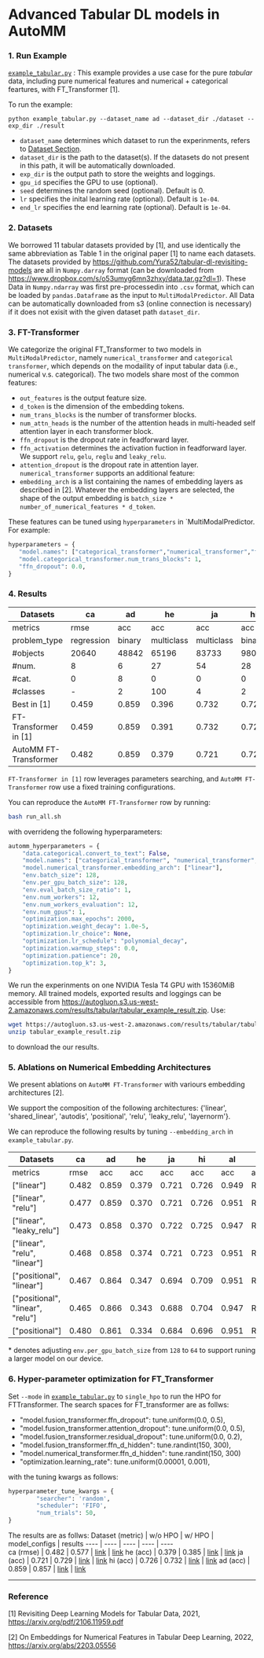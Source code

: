 # Advanced Tabular DL models in AutoMM


### 1. Run Example
[`example_tabular.py`](./example_tabular.py) : This example provides a use case for the pure *tabular* data, including pure numerical features and numerical + categorical feartures, with FT_Transformer [1].

To run the example: 

```python example_tabular.py --dataset_name ad --dataset_dir ./dataset --exp_dir ./result```
   - `dataset_name` determines which dataset to run the experinments, refers to [Dataset Section](###2.-Datasets).
   - `dataset_dir` is the path to the dataset(s). If the datasets do not present in this path, it will be automatically downloaded.
   - `exp_dir` is the output path to store the weights and loggings. 
   - `gpu_id` specifies the GPU to use (optional).
   - `seed` determines the random seed (optional). Default is 0.
   - `lr` specifies the inital learning rate (optional). Default is `1e-04`.
   - `end_lr` specifies the end learning rate (optional). Default is `1e-04`.


### 2. Datasets
We borrowed 11 tabular datasets provided by [1], and use identically the same abbreviation as Table 1 in the original paper [1] to name each datasets. 
The datasets provided by https://github.com/Yura52/tabular-dl-revisiting-models are all in  `Numpy.darray` format (can be downloaded from https://www.dropbox.com/s/o53umyg6mn3zhxy/data.tar.gz?dl=1). 
These Data in `Numpy.ndarray` was first pre-processedin into `.csv` format, which can be loaded by `pandas.Dataframe` as the input to `MultiModalPredictor`. 
All Data can be automatically downloaded from s3 (online connection is necessary) if it does not exisit with the given dataset path `dataset_dir`. 


### 3. FT-Transformer
We categorize the original FT_Transformer to two models in `MultiModalPredictor`, namely `numerical_transformer` and `categorical transformer`, which depends on the modaility of input tabular data (i.e., numerical v.s. categorical). The two models share most of the common features:
   - `out_features` is the output feature size.
   - `d_token` is the dimension of the embedding tokens.
   - `num_trans_blocks` is the number of transformer blocks.
   - `num_attn_heads` is the number of the attention heads in multi-headed self attention layer in each transformer block.
   - `ffn_dropout` is the dropout rate in feadforward layer.
   - `ffn_activation` determines the activation fuction in feadforward layer. We support `relu`, `gelu`, `reglu` and `leaky_relu`.
   - `attention_dropout` is the dropout rate in attention layer.
`numerical_transformer` supports an additional feature:
   - `embedding_arch` is a list containing the names of embedding layers as described in [2]. Whatever the embedding layers are selected, the shape of the output embedding is `batch_size * number_of_numerical_features * d_token`.
  
These features can be tuned using `hyperparameters` in `MultiModalPredictor. For example: 
```python
hyperparameters = {
   "model.names": ["categorical_transformer","numerical_transformer","fusion_transformer"],
   "model.categorical_transformer.num_trans_blocks": 1,
   "ffn_dropout": 0.0,
}
```


### 4. Results

Datasets | ca | ad | he | ja | hi | al | ep | ye | co | ya | mi 
----  | ----  | ----  | ----  | ----  | ----  | ----  | ----  | ----  | ----  | ----  | ----  
metrics | rmse | acc | acc | acc | acc | acc | acc | rmse | acc | rmse | rmse
problem_type | regression | binary | multiclass | multiclass | binary | multiclass | binary | regression | multiclass | regression | regression
#objects | 20640 | 48842 | 65196 | 83733 | 98050 | 108000 | 500000 | 515345 | 581012 | 709877 | 1200192
#num. | 8 | 6 | 27 | 54 | 28 | 128 | 2000 | 90 | 54 | 699 | 136
#cat. | 0 | 8 | 0 | 0 | 0 | 0 | 0 | 0 | 0 | 0 | 0
#classes | - | 2 | 100 | 4 | 2 | 1000 | 2 | - | 7 | - | -
Best in [1] | 0.459 | 0.859 | 0.396 | 0.732 | 0.729 | 0.963 | 0.8982 | 8.794 | 0.970 | 0.753 | 0.745
FT-Transformer in [1] | 0.459 | 0.859 | 0.391 | 0.732 | 0.729 | 0.960 | 0.8982 | 8.855 | 0.970 | 0.756 | 0.746
AutoMM FT-Transformer | 0.482 | 0.859 | 0.379 | 0.721 | 0.726 | 0.949 | RuntimeError | 8.891 | 0.963 | 0.769 | 0.761

`FT-Transformer in [1]` row leverages parameters searching, and `AutoMM FT-Transformer` row use a fixed training configurations.

You can reproduce the `AutoMM FT-Transformer` row by running:
```bash
bash run_all.sh
```
with overrideng the following hyperparameters:
```python
automm_hyperparameters = {
    "data.categorical.convert_to_text": False,
    "model.names": ["categorical_transformer", "numerical_transformer", "fusion_transformer"],
    "model.numerical_transformer.embedding_arch": ["linear"],
    "env.batch_size": 128,
    "env.per_gpu_batch_size": 128,
    "env.eval_batch_size_ratio": 1,
    "env.num_workers": 12,
    "env.num_workers_evaluation": 12,
    "env.num_gpus": 1,
    "optimization.max_epochs": 2000,
    "optimization.weight_decay": 1.0e-5,
    "optimization.lr_choice": None,
    "optimization.lr_schedule": "polynomial_decay",
    "optimization.warmup_steps": 0.0,
    "optimization.patience": 20,
    "optimization.top_k": 3,
}
```

We run the experinments on one NVIDIA Tesla T4 GPU with 15360MiB memory.
All trained models, exported results and loggings can be accessible from https://autogluon.s3.us-west-2.amazonaws.com/results/tabular/tabular_example_result.zip.
Use:
```bash
wget https://autogluon.s3.us-west-2.amazonaws.com/results/tabular/tabular_example_result.zip
unzip tabular_example_result.zip
```
to download the our results.


### 5. Ablations on Numerical Embedding Architectures

We present ablations on `AutoMM FT-Transformer` with variours embedding architectures [2].

We support the composition of the following architectures: {'linear', 'shared_linear', 'autodis', 'positional', 'relu', 'leaky_relu', 'layernorm'}.

We can reproduce the following results by tuning `--embedding_arch` in `example_tabular.py`.

Datasets | ca | ad | he | ja | hi | al | ep | ye | co | ya | mi | Results
----  | ----  | ----  | ----  | ----  | ----  | ----  | ----  | ----  | ----  | ----  | ----  | ----
metrics | rmse | acc | acc | acc | acc | acc | acc | rmse | acc | rmse | rmse
["linear"] | 0.482 | 0.859 | 0.379 | 0.721 | 0.726 | 0.949 | RuntimeError | 8.891 | 0.963 | 0.769 | 0.761 | [link](https://autogluon.s3.us-west-2.amazonaws.com/results/tabular/tabular_example_result.zip)
["linear", "relu"] | 0.477 | 0.859 | 0.370 | 0.721 | 0.726 | 0.951 | RuntimeError | 8.953 | 0.967 | 0.772 | 0.757 | [link](https://autogluon.s3.us-west-2.amazonaws.com/results/tabular/tabular_example_result2.zip)
["linear", "leaky_relu"] | 0.473 | 0.858 | 0.370 | 0.722 | 0.725 | 0.947 | RuntimeError | 8.915 | 0.965 | 0.771 | 0.776 | [link](https://autogluon.s3.us-west-2.amazonaws.com/results/tabular/tabular_example_result3.zip)
["linear", "relu", "linear"] | 0.468 | 0.858 | 0.374 | 0.721 | 0.723 | 0.951 | RuntimeError | 8.941 | 0.965 | 0.769\* | 0.770 | [link](https://autogluon.s3.us-west-2.amazonaws.com/results/tabular/tabular_example_result4.zip)
["positional", "linear"] | 0.467 | 0.864 | 0.347 | 0.694 | 0.709 | 0.951 | RuntimeError | 9.120 | 0.967 | 0.773\* | 0.761 | [link](https://autogluon.s3.us-west-2.amazonaws.com/results/tabular/tabular_example_result5.zip)
["positional", "linear", "relu"] | 0.465 | 0.866 | 0.343 | 0.688 | 0.704 | 0.947 | RuntimeError | 9.131 | 0.967 | 0.774\* | 0.760 | [link](https://autogluon.s3.us-west-2.amazonaws.com/results/tabular/tabular_example_result6.zip)
["positional"] | 0.480 | 0.861 | 0.334 | 0.684 | 0.696 | 0.951 | RuntimeError | 9.189 | 0.967 | 0.774 | 0.765 | [link](https://autogluon.s3.us-west-2.amazonaws.com/results/tabular/tabular_example_result7.zip)

\* denotes adjusting `env.per_gpu_batch_size` from `128` to `64` to support runing a larger model on our device.

### 6. Hyper-parameter optimization for FT_Transformer
Set `--mode` in [`example_tabular.py`](./example_tabular.py) to `single_hpo` to run the HPO for FTTransformer. 
The search spaces for FT_transformer are as follws:
- "model.fusion_transformer.ffn_dropout": tune.uniform(0.0, 0.5), 
- "model.fusion_transformer.attention_dropout": tune.uniform(0.0, 0.5),
- "model.fusion_transformer.residual_dropout": tune.uniform(0.0, 0.2),
- "model.fusion_transformer.ffn_d_hidden": tune.randint(150, 300),
- "model.numerical_transformer.ffn_d_hidden": tune.randint(150, 300)
- "optimization.learning_rate": tune.uniform(0.00001, 0.001),

with the tuning kwargs as follows:
```python
hyperparameter_tune_kwargs = {
        "searcher": 'random',
        "scheduler": 'FIFO',
        "num_trials": 50,
}
```

The results are as follws:
Dataset (metric) | w/o HPO | w/ HPO | model_configs | results 
----  | ----  | ----  | ----  | ----  
ca (rmse) | 0.482 | 0.577 | [link](https://autogluon.s3.us-west-2.amazonaws.com/results/tabular/hpo/ca_hpo_config.yaml) | [link](https://autogluon.s3.us-west-2.amazonaws.com/results/tabular/hpo/ca_hpo_result.zip)
he (acc) | 0.379 | 0.385 | [link](https://autogluon.s3.us-west-2.amazonaws.com/results/tabular/hpo/he_hpo_config.yaml) | [link](https://autogluon.s3.us-west-2.amazonaws.com/results/tabular/hpo/he_hpo_result.zip)
ja (acc) | 0.721 | 0.729 | [link](https://autogluon.s3.us-west-2.amazonaws.com/results/tabular/hpo/ja_hpo_config.yaml) | [link](https://autogluon.s3.us-west-2.amazonaws.com/results/tabular/hpo/ja_hpo_result.zip)
hi (acc) | 0.726 | 0.732 | [link](https://autogluon.s3.us-west-2.amazonaws.com/results/tabular/hpo/hi_hpo_config.yaml) | [link](https://autogluon.s3.us-west-2.amazonaws.com/results/tabular/hpo/hi_hpo_result.zip)
ad (acc) | 0.859 | 0.857 | [link](https://autogluon.s3.us-west-2.amazonaws.com/results/tabular/hpo/ad_hpo_config.yaml) | [link](https://autogluon.s3.us-west-2.amazonaws.com/results/tabular/hpo/ad_hpo_result.zip)

---

### Reference
[1] Revisiting Deep Learning Models for Tabular Data, 2021, https://arxiv.org/pdf/2106.11959.pdf

[2] On Embeddings for Numerical Features in Tabular Deep Learning, 2022, https://arxiv.org/abs/2203.05556
